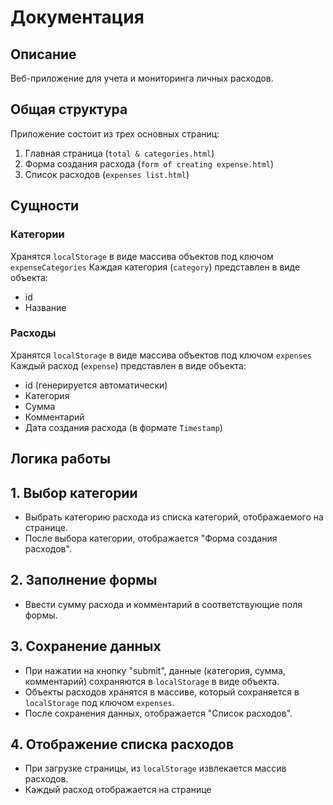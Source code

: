 # Документация

## Описание

Веб-приложение для учета и мониторинга личных расходов.

## Общая структура

Приложение состоит из трех основных страниц:
1. Главная страница (`total & categories.html`)
2. Форма создания расхода (`form of creating expense.html`)
3. Список расходов (`expenses list.html`)

## Cущности

### Категории

Хранятся `localStorage` в виде массива объектов под ключом `expenseCategories`
Каждая категория (`category`) представлен в виде объекта:
   - id
   - Название

### Расходы

Хранятся `localStorage` в виде массива объектов под ключом `expenses`
Каждый расход (`expense`) представлен в виде объекта:
   - id (генерируется автоматически)
   - Категория
   - Сумма
   - Комментарий
   - Дата создания расхода (в формате `Timestamp`)

## Логика работы

## 1. Выбор категории

   - Выбрать категорию расхода из списка категорий, отображаемого на странице.
   - После выбора категории, отображается "Форма создания расходов".

## 2. Заполнение формы
   - Ввести сумму расхода и комментарий в соответствующие поля формы.

## 3. Сохранение данных

   - При нажатии на кнопку "submit", данные (категория, сумма, комментарий) сохраняются в `localStorage` в виде объекта.
   - Объекты расходов хранятся в массиве, который сохраняется в `localStorage` под ключом `expenses`.
   - После сохранения данных, отображается "Список расходов".

## 4. Отображение списка расходов
   - При загрузке страницы, из `localStorage` извлекается массив расходов.
   - Каждый расход отображается на странице
